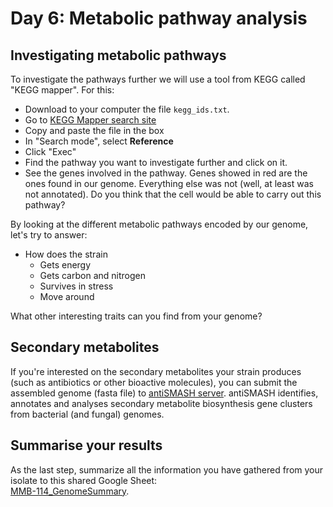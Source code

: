 # Day 6: Metabolic pathway analysis

## Investigating metabolic pathways

To investigate the pathways further we will use a tool from KEGG called "KEGG mapper". For this:

* Download to your computer the file `kegg_ids.txt`.
* Go to [KEGG Mapper search site](https://www.genome.jp/kegg/mapper/search.html)
* Copy and paste the file in the box
* In "Search mode", select **Reference**
* Click "Exec"
* Find the pathway you want to investigate further and click on it.
* See the genes involved in the pathway. Genes showed in red are the ones found in our genome. Everything else was not (well, at least was not annotated). Do you think that the cell would be able to carry out this pathway?

By looking at the different metabolic pathways encoded by our genome, let's try to answer:

* How does the strain
  * Gets energy
  * Gets carbon and nitrogen
  * Survives in stress
  * Move around

What other interesting traits can you find from your genome?  

## Secondary metabolites

If you're interested on the secondary metabolites your strain produces (such as antibiotics or other bioactive molecules), you can submit the assembled genome (fasta file) to [antiSMASH server](https://antismash.secondarymetabolites.org/). antiSMASH identifies, annotates and analyses secondary metabolite biosynthesis gene clusters from bacterial (and fungal) genomes.

## Summarise your results

As the last step, summarize all the information you have gathered from your isolate to this shared Google Sheet:  
[MMB-114_GenomeSummary](https://docs.google.com/spreadsheets/d/1cGT7cBV5O3hnmoQvU77iYlCwkGLT9kw2E-tXV8Oy61k/edit?usp=sharing).  
